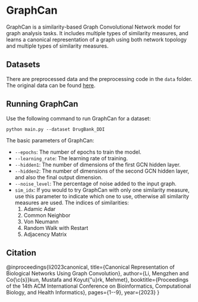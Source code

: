 # GraphCan

GraphCan is a similarity-based Graph Convolutional Network model for graph analysis tasks. It includes multiple types of similarity measures, and learns a canonical representation of a graph using both network topology and multiple types of similarity measures.

## Datasets
There are preprocessed data and the preprocessing code in the `data` folder. The original data can be found [here](https://github.com/xiangyue9607/BioNEV/tree/master).

## Running GraphCan

Use the following command to run GraphCan for a dataset:
```
python main.py --dataset DrugBank_DDI
```
The basic parameters of GraphCan:
- `--epochs`: The number of epochs to train the model.
- `--learning_rate`: The learning rate of training.
- `--hidden1`: The number of dimensions of the first GCN hidden layer.
- `--hidden2`: The number of dimensions of the second GCN hidden layer, and also the final output dimension.
- `--noise_level`: The percentage of noise added to the input graph.
- `sim_idx`: If you would to try GraphCan with only one similarity measure, use this parameter to indicate which one to use, otherwise all similarity measures are used. The indices of similarities:
  1. Adamic Adar
  2. Common Neighbor
  3. Von Neumann
  4. Random Walk with Restart
  5. Adjacency Matrix

## Citation
@inproceedings{li2023canonical,
  title={Canonical Representation of Biological Networks Using Graph Convolution},
  author={Li, Mengzhen and Co{\c{s}}kun, Mustafa and Koyut{\"u}rk, Mehmet},
  booktitle={Proceedings of the 14th ACM International Conference on Bioinformatics, Computational Biology, and Health Informatics},
  pages={1--9},
  year={2023}
}
